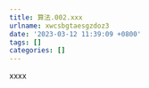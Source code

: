 ```yaml
---
title: 算法.002.xxx
urlname: xwcsbgtaesgzdoz3
date: '2023-03-12 11:39:09 +0800'
tags: []
categories: []
---
```


xxxx
